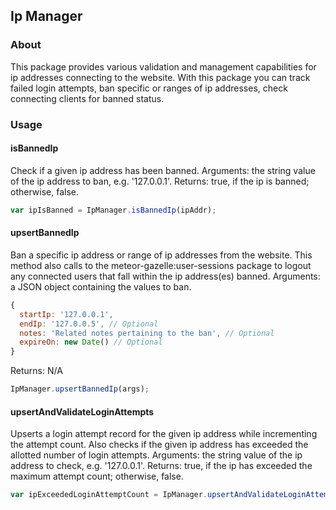 ## Ip Manager
### About
This package provides various validation and management capabilities for ip addresses connecting to the website.
With this package you can track failed login attempts, ban specific or ranges of ip addresses, check connecting clients for banned status.

### Usage
#### isBannedIp
Check if a given ip address has been banned.
Arguments: the string value of the ip address to ban, e.g. '127.0.0.1'.
Returns: true, if the ip is banned; otherwise, false.
```javascript
var ipIsBanned = IpManager.isBannedIp(ipAddr);
```

#### upsertBannedIp
Ban a specific ip address or range of ip addresses from the website. This method also calls to the meteor-gazelle:user-sessions package to logout any connected users that fall within the ip address(es) banned.
Arguments: a JSON object containing the values to ban.
```javascript
{
  startIp: '127.0.0.1',
  endIp: '127.0.0.5', // Optional
  notes: 'Related notes pertaining to the ban', // Optional
  expireOn: new Date() // Optional
}
```
Returns: N/A
```javascript
IpManager.upsertBannedIp(args);
```

#### upsertAndValidateLoginAttempts
Upserts a login attempt record for the given ip address while incrementing the attempt count. Also checks if the given ip address has exceeded the allotted number of login attempts.
Arguments: the string value of the ip address to check, e.g. '127.0.0.1'.
Returns: true, if the ip has exceeded the maximum attempt count; otherwise, false.
```javascript
var ipExceededLoginAttemptCount = IpManager.upsertAndValidateLoginAttempts(ipAddr);
```
